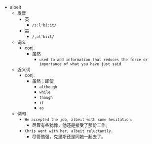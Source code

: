 - albeit
  - 发音
    - 英
      - `/ɔːl'biːit/`
    - 美
      - `/,ɔl'biɪt/`
  - 词义
    - conj.
      - 虽然
        - `used to add information that reduces the force or importance of what you have just said`
  - 近义词
    - conj.
      - 虽然；即使
        - `although`
        - `while`
        - `though`
        - `if`
        - `as`
  - 例句
    - `He accepted the job, albeit with some hesitation.`
      - 尽管有些犹豫，他还是接受了那份工作。
    - `Chris went with her, albeit reluctantly.`
      - 尽管勉强，克里斯还是同她一起去了。

